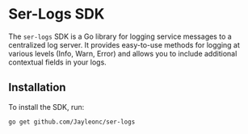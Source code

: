 # Ser-Logs SDK

The `ser-logs` SDK is a Go library for logging service messages to a centralized log server. It provides easy-to-use methods for logging at various levels (Info, Warn, Error) and allows you to include additional contextual fields in your logs.

## Installation

To install the SDK, run:

```sh
go get github.com/Jayleonc/ser-logs
